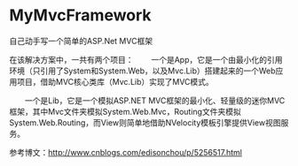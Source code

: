 # MyMvcFramework
自己动手写一个简单的ASP.Net MVC框架

在该解决方案中，一共有两个项目：
　　一个是App，它是一个由最小化的引用环境（只引用了System和System.Web，以及Mvc.Lib）搭建起来的一个Web应用项目，借助MVC核心类库（Mvc.Lib）实现了MVC模式。

　　一个是Lib，它是一个模拟ASP.NET MVC框架的最小化、轻量级的迷你MVC框架，其中Mvc文件夹模拟System.Web.Mvc，Routing文件夹模拟System.Web.Routing，而View则简单地借助NVelocity模板引擎提供View视图服务。

参考博文：http://www.cnblogs.com/edisonchou/p/5256517.html

